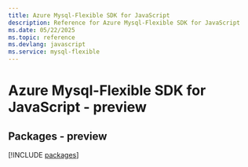 ```yaml
---
title: Azure Mysql-Flexible SDK for JavaScript
description: Reference for Azure Mysql-Flexible SDK for JavaScript
ms.date: 05/22/2025
ms.topic: reference
ms.devlang: javascript
ms.service: mysql-flexible
---
```

# Azure Mysql-Flexible SDK for JavaScript - preview
## Packages - preview
[!INCLUDE [packages](mysql-flexible-index.md)]